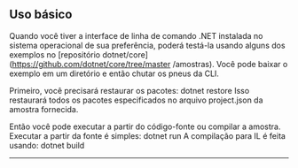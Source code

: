 ## Uso básico

Quando você tiver a interface de linha de comando .NET instalada no sistema operacional de sua preferência, poderá testá-la usando alguns dos exemplos no [repositório dotnet/core](https://github.com/dotnet/core/tree/master /amostras). Você pode baixar o exemplo em um diretório e então chutar os pneus da CLI.

Primeiro, você precisará restaurar os pacotes:
dotnet restore
Isso restaurará todos os pacotes especificados no arquivo project.json da amostra fornecida.

Então você pode executar a partir do código-fonte ou compilar a amostra. Executar a partir da fonte é simples:
dotnet run
A compilação para IL é feita usando:
dotnet build

---

